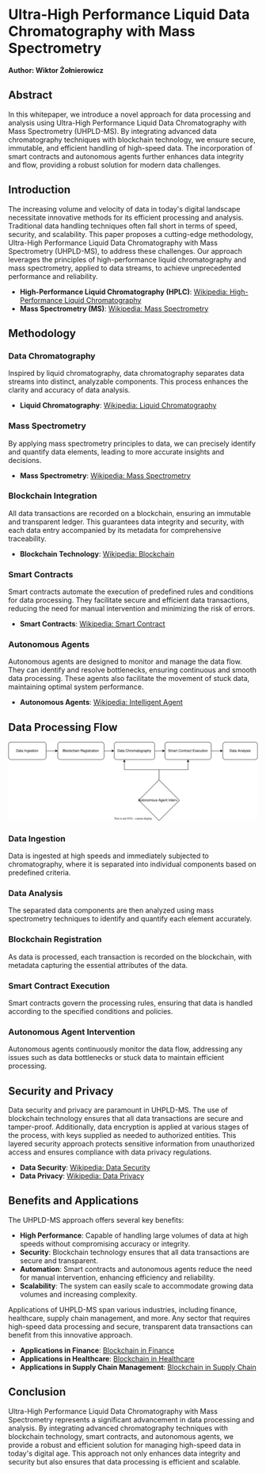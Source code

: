 # Ultra-High Performance Liquid Data Chromatography with Mass Spectrometry
**Author: Wiktor Żołnierowicz**

## Abstract
In this whitepaper, we introduce a novel approach for data processing and analysis using Ultra-High Performance Liquid Data Chromatography with Mass Spectrometry (UHPLD-MS). By integrating advanced data chromatography techniques with blockchain technology, we ensure secure, immutable, and efficient handling of high-speed data. The incorporation of smart contracts and autonomous agents further enhances data integrity and flow, providing a robust solution for modern data challenges.

## Introduction
The increasing volume and velocity of data in today's digital landscape necessitate innovative methods for its efficient processing and analysis. Traditional data handling techniques often fall short in terms of speed, security, and scalability. This paper proposes a cutting-edge methodology, Ultra-High Performance Liquid Data Chromatography with Mass Spectrometry (UHPLD-MS), to address these challenges. Our approach leverages the principles of high-performance liquid chromatography and mass spectrometry, applied to data streams, to achieve unprecedented performance and reliability.

- **High-Performance Liquid Chromatography (HPLC)**: [Wikipedia: High-Performance Liquid Chromatography](https://en.wikipedia.org/wiki/High-performance_liquid_chromatography)
- **Mass Spectrometry (MS)**: [Wikipedia: Mass Spectrometry](https://en.wikipedia.org/wiki/Mass_spectrometry)

## Methodology
### Data Chromatography
Inspired by liquid chromatography, data chromatography separates data streams into distinct, analyzable components. This process enhances the clarity and accuracy of data analysis.
- **Liquid Chromatography**: [Wikipedia: Liquid Chromatography](https://en.wikipedia.org/wiki/Liquid_chromatography)

### Mass Spectrometry
By applying mass spectrometry principles to data, we can precisely identify and quantify data elements, leading to more accurate insights and decisions.
- **Mass Spectrometry**: [Wikipedia: Mass Spectrometry](https://en.wikipedia.org/wiki/Mass_spectrometry)

### Blockchain Integration
All data transactions are recorded on a blockchain, ensuring an immutable and transparent ledger. This guarantees data integrity and security, with each data entry accompanied by its metadata for comprehensive traceability.
- **Blockchain Technology**: [Wikipedia: Blockchain](https://en.wikipedia.org/wiki/Blockchain)

### Smart Contracts
Smart contracts automate the execution of predefined rules and conditions for data processing. They facilitate secure and efficient data transactions, reducing the need for manual intervention and minimizing the risk of errors.
- **Smart Contracts**: [Wikipedia: Smart Contract](https://en.wikipedia.org/wiki/Smart_contract)

### Autonomous Agents
Autonomous agents are designed to monitor and manage the data flow. They can identify and resolve bottlenecks, ensuring continuous and smooth data processing. These agents also facilitate the movement of stuck data, maintaining optimal system performance.
- **Autonomous Agents**: [Wikipedia: Intelligent Agent](https://en.wikipedia.org/wiki/Intelligent_agent)

## Data Processing Flow

![Data Processing Flow Diagram](architecture-diagram.drawio.svg)

### Data Ingestion
Data is ingested at high speeds and immediately subjected to chromatography, where it is separated into individual components based on predefined criteria.

### Data Analysis
The separated data components are then analyzed using mass spectrometry techniques to identify and quantify each element accurately.

### Blockchain Registration
As data is processed, each transaction is recorded on the blockchain, with metadata capturing the essential attributes of the data.

### Smart Contract Execution
Smart contracts govern the processing rules, ensuring that data is handled according to the specified conditions and policies.

### Autonomous Agent Intervention
Autonomous agents continuously monitor the data flow, addressing any issues such as data bottlenecks or stuck data to maintain efficient processing.

## Security and Privacy
Data security and privacy are paramount in UHPLD-MS. The use of blockchain technology ensures that all data transactions are secure and tamper-proof. Additionally, data encryption is applied at various stages of the process, with keys supplied as needed to authorized entities. This layered security approach protects sensitive information from unauthorized access and ensures compliance with data privacy regulations.
- **Data Security**: [Wikipedia: Data Security](https://en.wikipedia.org/wiki/Data_security)
- **Data Privacy**: [Wikipedia: Data Privacy](https://en.wikipedia.org/wiki/Information_privacy)

## Benefits and Applications
The UHPLD-MS approach offers several key benefits:

- **High Performance**: Capable of handling large volumes of data at high speeds without compromising accuracy or integrity.
- **Security**: Blockchain technology ensures that all data transactions are secure and transparent.
- **Automation**: Smart contracts and autonomous agents reduce the need for manual intervention, enhancing efficiency and reliability.
- **Scalability**: The system can easily scale to accommodate growing data volumes and increasing complexity.

Applications of UHPLD-MS span various industries, including finance, healthcare, supply chain management, and more. Any sector that requires high-speed data processing and secure, transparent data transactions can benefit from this innovative approach.

- **Applications in Finance**: [Blockchain in Finance](https://en.wikipedia.org/wiki/Blockchain_in_financial_services)
- **Applications in Healthcare**: [Blockchain in Healthcare](https://en.wikipedia.org/wiki/Blockchain_in_healthcare)
- **Applications in Supply Chain Management**: [Blockchain in Supply Chain](https://en.wikipedia.org/wiki/Blockchain#Supply_chain)

## Conclusion
Ultra-High Performance Liquid Data Chromatography with Mass Spectrometry represents a significant advancement in data processing and analysis. By integrating advanced chromatography techniques with blockchain technology, smart contracts, and autonomous agents, we provide a robust and efficient solution for managing high-speed data in today's digital age. This approach not only enhances data integrity and security but also ensures that data processing is efficient and scalable.